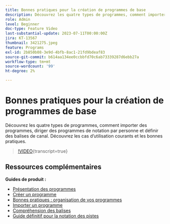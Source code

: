 ```yaml
---
title: Bonnes pratiques pour la création de programmes de base
description: Découvrez les quatre types de programmes, comment importer des programmes, diriger des programmes de notation par personne et définir des balises de canal. Découvrez les cas d’utilisation courants et les bonnes pratiques.
role: Admin
level: Beginner
doc-type: Feature Video
last-substantial-update: 2023-07-11T00:00:00Z
jira: KT-13567
thumbnail: 3421275.jpeg
feature: Programs
exl-id: 2b850b08-3e9d-4bfb-8ac1-21fd9bdeaf83
source-git-commit: b614aa134ee0ccbbfd70c6ab73339287d6ebb27a
workflow-type: tm+mt
source-wordcount: '99'
ht-degree: 2%

---
```


# Bonnes pratiques pour la création de programmes de base

Découvrez les quatre types de programmes, comment importer des programmes, diriger des programmes de notation par personne et définir des balises de canal. Découvrez les cas d’utilisation courants et les bonnes pratiques.

>[!VIDEO](https://video.tv.adobe.com/v/3422754/?learn=on&captions=fre_fr){transcript=true}

## Ressources complémentaires

**Guides de produit :**

* [Présentation des programmes](https://experienceleague.adobe.com/docs/marketo/using/product-docs/core-marketo-concepts/programs/creating-programs/understanding-programs.html?lang=fr)
* [Créer un programme](https://experienceleague.adobe.com/docs/marketo/using/product-docs/core-marketo-concepts/programs/creating-programs/create-a-program.html?lang=fr)
* [Bonnes pratiques : organisation de vos programmes](https://experienceleague.adobe.com/docs/marketo/using/product-docs/core-marketo-concepts/programs/working-with-programs/best-practice-how-to-organize-your-programs.html?lang=fr)
* [Importer un programme](https://experienceleague.adobe.com/docs/marketo/using/product-docs/core-marketo-concepts/programs/working-with-programs/import-a-program.html?lang=fr)
* [Compréhension des balises](https://experienceleague.adobe.com/docs/marketo/using/product-docs/core-marketo-concepts/programs/working-with-programs/understanding-tags.html?lang=fr)
* [Guide définitif pour la notation des pistes](https://business.adobe.com/resources/guides/lead-scoring.html)
